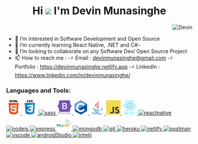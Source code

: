 <h1 align="center">Hi <img src="https://raw.githubusercontent.com/iampavangandhi/iampavangandhi/master/gifs/Hi.gif" width="30px" width="30px"> I'm Devin Munasinghe</h1> 
<p align="right"><img src="https://komarev.com/ghpvc/?username=DevinMunasinghe" alt="Devin"/></p>

- 👯 I’m interested in Software Development and Open Source
- 🌱 I’m currently learning React Native, .NET and C#- 
- 💞️ I’m looking to collaborate on any Software Dev/ Open Source Project
- 📫 How to reach me : 
      -⚡ Email     : devinmunasinghe@gmail.com
      -⚡ Portfolio  : https://devinmunasinghe.netlify.app
      -⚡ LinkedIn  : https://www.linkedin.com/in/devinmunasinghe/

<h3 align="left">Languages and Tools:</h3>
<p align="left"> 
      <a href="https://www.w3.org/html/" target="_blank"> <img src="https://raw.githubusercontent.com/devicons/devicon/master/icons/html5/html5-original-wordmark.svg" alt="html5" width="40" height="40"/> </a> 
      <a href="https://www.w3schools.com/css/" target="_blank"> <img src="https://raw.githubusercontent.com/devicons/devicon/master/icons/css3/css3-original-wordmark.svg" alt="css3" width="40" height="40"/> </a>
      <a href="https://sass-lang.com/" target="_blank"> <img src="https://cdn.worldvectorlogo.com/logos/sass-1.svg" alt="sass" width="40" height="40"/> </a>
      <a href="https://getbootstrap.com" target="_blank"> <img src="https://raw.githubusercontent.com/devicons/devicon/master/icons/bootstrap/bootstrap-plain-wordmark.svg" alt="bootstrap" width="40" height="40"/> </a> 
      <a href="https://www.cprogramming.com/" target="_blank"> <img src="https://raw.githubusercontent.com/devicons/devicon/master/icons/c/c-original.svg" alt="c" width="40" height="40"/> </a>  
      <a href="https://www.java.com" target="_blank"> <img src="https://raw.githubusercontent.com/devicons/devicon/master/icons/java/java-original.svg" alt="java" width="40" height="40"/> </a> 
      <a href="https://developer.mozilla.org/en-US/docs/Web/JavaScript" target="_blank"> <img src="https://raw.githubusercontent.com/devicons/devicon/master/icons/javascript/javascript-original.svg" alt="javascript" width="40" height="40"/> </a>
      <a href="https://reactjs.org/" target="_blank"> <img src="https://raw.githubusercontent.com/devicons/devicon/master/icons/react/react-original-wordmark.svg" alt="react" width="40" height="40"/> </a> 
      <a href="https://reactnative.dev/" target="_blank"> <img src="https://reactnative.dev/img/header_logo.svg" alt="reactnative" width="40" height="40"/> </a> 
      <a href="https://nodejs.org/en/" target="_blank"> <img src="https://cdn.worldvectorlogo.com/logos/nodejs-2.svg" alt="nodejs" width="40" height="40"/> </a>
      <a href="https://expressjs.com/" target="_blank"> <img src="https://cdn.worldvectorlogo.com/logos/express-109.svg" alt="express" width="40" height="40"/> </a>
      <a href="https://www.mysql.com/" target="_blank"> <img src="https://raw.githubusercontent.com/devicons/devicon/master/icons/mysql/mysql-original-wordmark.svg" alt="mysql" width="40" height="40"/> </a>        
      <a href="https://www.mongodb.com/" target="_blank"> <img src="https://cdn.worldvectorlogo.com/logos/mongodb-icon-1.svg" alt="mongodb" width="40" height="40"/> </a>
      <a href="https://git-scm.com/" target="_blank"> <img src="https://www.vectorlogo.zone/logos/git-scm/git-scm-icon.svg" alt="git" width="40" height="40"/> </a> 
      <a href="https://heroku.com" target="_blank"> <img src="https://www.vectorlogo.zone/logos/heroku/heroku-icon.svg" alt="heroku" width="40" height="40"/> </a>  
      <a href="https://www.netlify.com/" target="_blank"> <img src="https://cdn.worldvectorlogo.com/logos/netlify.svg" alt="netlify" width="40" height="40"/> </a>       
      <a href="https://postman.com" target="_blank"> <img src="https://www.vectorlogo.zone/logos/getpostman/getpostman-icon.svg" alt="postman" width="40" height="40"/> </a> 
      <a href="https://code.visualstudio.com/" target="_blank"> <img src="https://cdn.worldvectorlogo.com/logos/visual-studio-code-1.svg" alt="vscode" width="40" height="40"/> </a> 
      <a href="https://developer.android.com/" target="_blank"> <img src="https://cdn.worldvectorlogo.com/logos/android.svg" alt="androidStudio" width="40" height="40"/> </a>
      <a href="https://www.jetbrains.com/idea/" target="_blank"> <img src="https://cdn.worldvectorlogo.com/logos/intellij-idea-1.svg" alt="intelij" width="40" height="40"/> </a> 
      
</p>


